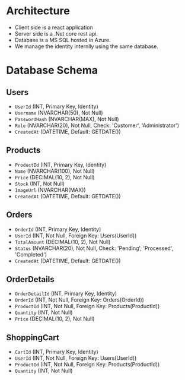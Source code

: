 # Architecture

- Client side is a react application
- Server side is a .Net core rest api.
- Database is a MS SQL hosted in Azure.
- We manage the identity internlly using the same database.

# Database Schema

## Users

- `UserId` (INT, Primary Key, Identity)
- `Username` (NVARCHAR(50), Not Null)
- `PasswordHash` (NVARCHAR(MAX), Not Null)
- `Role` (NVARCHAR(20), Not Null, Check: 'Customer', 'Administrator')
- `CreatedAt` (DATETIME, Default: GETDATE())

## Products

- `ProductId` (INT, Primary Key, Identity)
- `Name` (NVARCHAR(100), Not Null)
- `Price` (DECIMAL(10, 2), Not Null)
- `Stock` (INT, Not Null)
- `ImageUrl` (NVARCHAR(MAX))
- `CreatedAt` (DATETIME, Default: GETDATE())

## Orders

- `OrderId` (INT, Primary Key, Identity)
- `UserId` (INT, Not Null, Foreign Key: Users(UserId))
- `TotalAmount` (DECIMAL(10, 2), Not Null)
- `Status` (NVARCHAR(20), Not Null, Check: 'Pending', 'Processed', 'Completed')
- `CreatedAt` (DATETIME, Default: GETDATE())

## OrderDetails

- `OrderDetailId` (INT, Primary Key, Identity)
- `OrderId` (INT, Not Null, Foreign Key: Orders(OrderId))
- `ProductId` (INT, Not Null, Foreign Key: Products(ProductId))
- `Quantity` (INT, Not Null)
- `Price` (DECIMAL(10, 2), Not Null)

## ShoppingCart

- `CartId` (INT, Primary Key, Identity)
- `UserId` (INT, Not Null, Foreign Key: Users(UserId))
- `ProductId` (INT, Not Null, Foreign Key: Products(ProductId))
- `Quantity` (INT, Not Null)